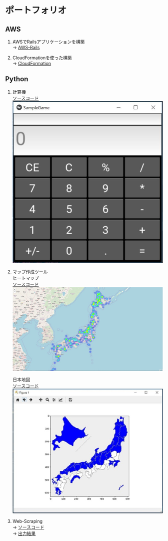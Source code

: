 # ポートフォリオ

## AWS
1. AWSでRailsアプリケーションを構築  
   → [AWS-Rails](AWS-Rails/README.md)  


2. CloudFormationを使った構築  
   → [CloudFormation](CloudFormation/README.md)  

## Python
1. 計算機  
   [ソースコード](Python/Calculation/Calculation.py)  
   ![Calculatin](Python/Calculation/img/Calculatin.png)

2. マップ作成ツール  
   ヒートマップ  
   [ソースコード](Python/Map/Heatmap/Heatmap_Create.py)  
   ![マップ作成ツール（ヒートマップ）](Python/Map/img/Heatmap.png)  

   日本地図  
   [ソースコード](Python/Map/Japanmap/Japan_Map.py)  
   ![マップ作成ツール（ヒートマップ）](Python/Map/img/Japanmap.png)  

3. Web-Scraping  
   → [ソースコード](Python/Web-Scraping/Google_search-checkpoint.ipynb)  
   → [出力結果](Python/Web-Scraping/Google_search_result-checkpoint.csv)  
